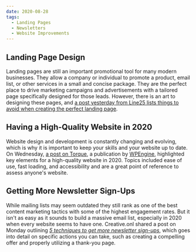 ```yaml
---
date: 2020-08-28
tags:
  - Landing Pages
  - Newsletters
  - Website Improvements
---
```


## Landing Page Design

Landing pages are still an important promotional tool for many modern businesses. They allow a company or individual to promote a product, email list, or other services in a small and concise package. They are the perfect place to drive marketing campaigns and advertisements with a tailored page specifically designed for those leads. However, there is an art to designing these pages, and [a post yesterday from Line25 lists things to avoid when creating the perfect landing page](https://line25.com/ui-ux-design/9-things-not-to-do-while-designing-a-landing-page).

## Having a High-Quality Website in 2020

Website design and development is constantly changing and evolving, which is why it is important to keep your skills and your website up to date. On Wednesday, [a post on Torque](https://torquemag.io/2020/08/high-quality-website/), a publication by [WPEngine](https://wpengine.com/), highlighted key elements for a high-quality website in 2020. Topics included ease of use, fast loading, and accessibility and are a great point of reference to assess anyone's website.

## Getting More Newsletter Sign-Ups

While mailing lists may seem outdated they still rank as one of the best content marketing tactics with some of the highest engagement rates. But it isn't as easy as it sounds to build a massive email list, especially in 2020 when every website seems to have one. Creative.onl shared a post on Monday outlining _[5 techniques to get more newsletter sign-ups](https://www.creative.onl/5-techniques-to-get-more-newsletter-sign-ups-from-your-website/)_, which goes into detail on specific actions you can take, such as creating a compelling offer and properly utilizing a thank-you page.

